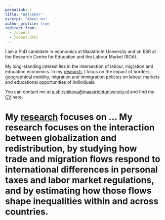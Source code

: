 ```yaml
---
permalink: /
title: "Welcome!"
excerpt: "About me"
author_profile: true
redirect_from: 
  - /about/
  - /about.html
---
```


I am a PhD candidate in economics at Maastricht University and an ESR at the Research Centre for Education and the Labour Market (ROA). 

My long-standing interest lies in the intersection of labour, migration and education economics. 
In my [research](/publications/), I focus on the impact of 
borders, geographical mobility, migration and immigration policies on labour markets and
educational opportunities of individuals. 

You can contact me at a.shirshikova@maastrichtuniversity.nl and find my [CV](http://alina-shirshikova.github.io/files/Academic_CV.pdf) here.

# My [research](/publications/) focuses on ... My research focuses on the interaction between globalization and redistribution, by studying how trade and migration flows respond to international differences in personal taxes and labor market regulations, and by estimating how those flows shape inequalities within and across countries.


